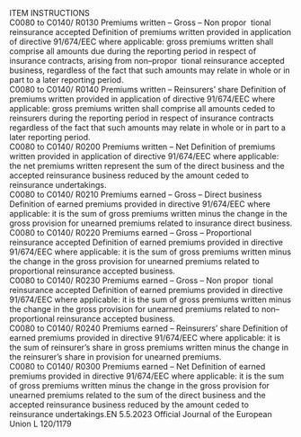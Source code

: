  
ITEM  INSTRUCTIONS  
C0080 to C0140/ 
R0130  Premiums written – 
Gross – Non propor ­
tional reinsurance 
accepted  Definition of premiums written provided in application of directive 91/674/EEC 
where applicable: gross premiums written shall comprise all amounts due during 
the reporting period in respect of insurance contracts, arising from non–propor ­
tional reinsurance accepted business, regardless of the fact that such amounts may 
relate in whole or in part to a later reporting period.  
C0080 to C0140/ 
R0140  Premiums written – 
Reinsurers’ share  Definition of premiums written provided in application of directive 91/674/EEC 
where applicable: gross premiums written shall comprise all amounts ceded to 
reinsurers during the reporting period in respect of insurance contracts regardless 
of the fact that such amounts may relate in whole or in part to a later reporting 
period.  
C0080 to C0140/ 
R0200  Premiums written – 
Net  Definition of premiums written provided in application of directive 91/674/EEC 
where applicable: the net premiums written represent the sum of the direct 
business and the accepted reinsurance business reduced by the amount ceded to 
reinsurance undertakings.  
C0080 to C0140/ 
R0210  Premiums earned – 
Gross – Direct 
business  Definition of earned premiums provided in directive 91/674/EEC where 
applicable: it is the sum of gross premiums written minus the change in the 
gross provision for unearned premiums related to insurance direct business.  
C0080 to C0140/ 
R0220  Premiums earned – 
Gross – Proportional 
reinsurance accepted  Definition of earned premiums provided in directive 91/674/EEC where 
applicable: it is the sum of gross premiums written minus the change in the 
gross provision for unearned premiums related to proportional reinsurance 
accepted business.  
C0080 to C0140/ 
R0230  Premiums earned – 
Gross – Non propor ­
tional reinsurance 
accepted  Definition of earned premiums provided in directive 91/674/EEC where 
applicable: it is the sum of gross premiums written minus the change in the 
gross provision for unearned premiums related to non–proportional reinsurance 
accepted business.  
C0080 to C0140/ 
R0240  Premiums earned – 
Reinsurers’ share  Definition of earned premiums provided in directive 91/674/EEC where 
applicable: it is the sum of reinsurer’s share in gross premiums written minus 
the change in the reinsurer’s share in provision for unearned premiums.  
C0080 to C0140/ 
R0300  Premiums earned – 
Net  Definition of earned premiums provided in directive 91/674/EEC where 
applicable: it is the sum of gross premiums written minus the change in the 
gross provision for unearned premiums related to the sum of the direct 
business and the accepted reinsurance business reduced by the amount ceded to 
reinsurance undertakings.EN  5.5.2023 Official Journal of the European Union L 120/1179